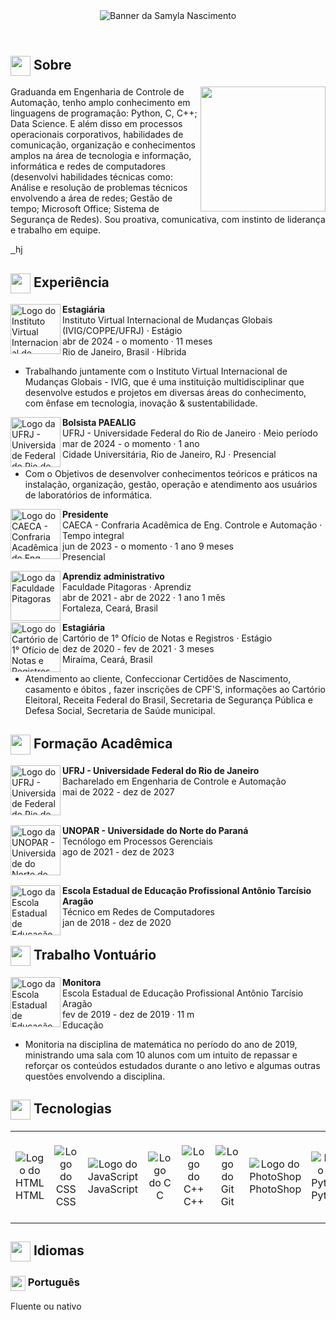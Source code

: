 <div id="readme">
  <header>
    <img src="https://i.imgur.com/IRnXP2f.png" alt="Banner da Samyla Nascimento" />
  </header>

  <main>
    <section id="secao-de-sobre">
      <h2>
        <img src="" alt="" width="32px" align="center" />
        Sobre
      </h2>
      <img src="https://i.imgur.com/gPSFZXO.png" alt="" width="200px" align="right" />
      <p>
        Graduanda em Engenharia de Controle de Automação,
tenho amplo conhecimento em linguagens de programação: Python, C, C++; Data Science. 
E além disso em processos operacionais corporativos, habilidades de comunicação, organização e conhecimentos amplos na área de tecnologia e informação, 
informática e redes de computadores (desenvolvi habilidades técnicas como: 
Análise e resolução de problemas técnicos envolvendo a área de redes; Gestão de tempo; Microsoft Office; Sistema de Segurança de Redes). Sou proativa, comunicativa, com instinto de liderança e trabalho em equipe.
      </p>
      <a href="https://www.linkedin.com/in/samyla-nascimento-s-412b41175/">
        <img src="https://img.shields.io/badge/LinkedIn-0077B5?style=for-the-square&logo=linkedin&logoColor=white" alt="" />
      </a>
      <a href="mailto:samyla.nascimento.20221@poli.ufrj.br">
        <img src="https://img.shields.io/badge/Gmail-D14836?style=for-the-square&logo=gmail&logoColor=white" alt="" />
      </a>hj
    </section>
    <section id="secao-de-experiencia">
      <h2>
        <img src="https://em-content.zobj.net/source/apple/391/briefcase_1f4bc.png" alt="" width="32px" align="center" />
        Experiência
      </h2>
      <div id="experiencias">
        <div class="experiencia">
          <img src="https://i.imgur.com/dcyZxFI.jpg" alt="Logo do Instituto Virtual Internacional de Mudanças Globais (IVIG/COPPE/UFRJ)" width="80" align="left" />
          <p>
            <strong>Estagiária</strong> <br />
            Instituto Virtual Internacional de Mudanças Globais (IVIG/COPPE/UFRJ) · Estágio <br />
            abr de 2024 - o momento · 11 meses <br />
            Rio de Janeiro, Brasil · Híbrida
          </p>
          <ul>
            <li>
              Trabalhando juntamente com o Instituto Virtual Internacional de Mudanças Globais - IVIG, que é uma instituição multidisciplinar que desenvolve estudos e projetos em diversas áreas do conhecimento, com ênfase em tecnologia, inovação & sustentabilidade.
            </li>
          </ul>
        </div>
        <div class="experiencia">
          <img src="https://i.imgur.com/ZInWJ29.jpg" alt="Logo da UFRJ - Universidade Federal do Rio de Janeiro" width="80" align="left" />
          <p>
            <strong>Bolsista PAEALIG</strong> <br />
            UFRJ - Universidade Federal do Rio de Janeiro · Meio período <br />
            mar de 2024 - o momento · 1 ano <br />
            Cidade Universitária, Rio de Janeiro, RJ · Presencial
          </p>
          <ul>
            <li>
              Com o Objetivos de desenvolver conhecimentos teóricos e práticos na instalação, organização, gestão, operação e atendimento aos usuários de laboratórios de informática.
            </li>
          </ul>
        </div>
        <div class="experiencia">
          <img src="https://i.imgur.com/LibSy3b.jpg" alt="Logo do CAECA - Confraria Acadêmica de Eng. Controle e Automação" width="80" align="left" />
          <p>
            <strong>Presidente</strong> <br />
            CAECA - Confraria Acadêmica de Eng. Controle e Automação · Tempo integral <br />
            jun de 2023 - o momento · 1 ano 9 meses <br />
            Presencial
          </p>
        </div>
        <div class="experiencia">
          <img src="https://i.imgur.com/2EpxCu6.jpg" alt="Logo da Faculdade Pitagoras" width="80" align="left" />
          <p>
            <strong>Aprendiz administrativo</strong> <br />
            Faculdade Pitagoras · Aprendiz <br />
            abr de 2021 - abr de 2022 · 1 ano 1 mês <br />
            Fortaleza, Ceará, Brasil
          </p>
        </div>
        <div class="experiencia">
          <img src="https://i.imgur.com/2x37lbw.png" alt="Logo do Cartório de 1° Ofício de Notas e Registros" width="80" align="left" />
          <p>
            <strong>Estagiária</strong> <br />
            Cartório de 1° Ofício de Notas e Registros · Estágio <br />
            dez de 2020 - fev de 2021 · 3 meses <br />
            Miraíma, Ceará, Brasil
          </p>
          <ul>
            <li>
              Atendimento ao cliente, Confeccionar Certidões de Nascimento,
casamento e óbitos , fazer inscrições de CPF'S, informações ao Cartório
Eleitoral, Receita Federal do Brasil, Secretaria de Segurança Pública e
Defesa Social, Secretaria de Saúde municipal.
            </li>
          </ul>
        </div>
      </div>
    </section>
    <section id="secao-de-formacao-academica">
      <h2>
        <img src="https://em-content.zobj.net/source/apple/391/graduation-cap_1f393.png" alt="" width="32px" align="center" />
        Formação Acadêmica
      </h2>
      <div id="formacoes-academica">
        <div class="formacao-academica">
          <img src="https://i.imgur.com/ZInWJ29.jpg" alt="Logo do UFRJ - Universidade Federal do Rio de Janeiro" width="80" align="left" />
          <p>
            <strong>UFRJ - Universidade Federal do Rio de Janeiro</strong> <br />
            Bacharelado em Engenharia de Controle e Automação <br />
            mai de 2022 - dez de 2027
          </p>
        </div>
        <br />
        <div class="formacao-academica">
          <img src="https://i.imgur.com/fgYRffJ.jpg" alt="Logo da UNOPAR - Universidade do Norte do Paraná" width="80" align="left" />
          <p>
            <strong>UNOPAR - Universidade do Norte do Paraná</strong> <br />
            Tecnólogo em Processos Gerenciais <br />
            ago de 2021 - dez de 2023
          </p>
        </div>
        <br />
        <div class="formacao-academica">
          <img src="https://i.imgur.com/nwyeLHr.jpg" alt="Logo da Escola Estadual de Educação Profissional Antônio Tarcísio Aragão" width="80" align="left" />
          <p>
            <strong>Escola Estadual de Educação Profissional Antônio Tarcísio Aragão</strong> <br />
            Técnico em Redes de Computadores <br />
            jan de 2018 - dez de 2020
          </p>
        </div>
      </div>
    </section>
    <section id="secao-de-trabalho-voluntario">
      <h2>
        <img src="https://em-content.zobj.net/source/apple/391/recycling-symbol_267b-fe0f.png" alt="" width="32px" align="center" />
        Trabalho Vontuário
      </h2>
      <div id="trabalhos-voluntario">
        <div id="trabalho-voluntario">
          <img src="https://i.imgur.com/nwyeLHr.jpg" alt="Logo da Escola Estadual de Educação Profissional Antônio Tarcísio Aragão" width="80" align="left" />
          <p>
            <strong>Monitora</strong> <br />
            Escola Estadual de Educação Profissional Antônio Tarcísio Aragão <br />
            fev de 2019 - dez de 2019 · 11 m <br />
            Educação
          </p>
          <ul>
            <li>
              Monitoria na disciplina de matemática no período do ano de 2019, 
ministrando uma sala com 10 alunos com um intuito de repassar e 
reforçar os conteúdos estudados durante o ano letivo e algumas outras 
questões envolvendo a disciplina.
            </li>
          </ul>
        </div>
      </div>
    </section>
    <section id="technology-section">      
      <h2>
        <img src="https://em-content.zobj.net/source/apple/391/hammer-and-wrench_1f6e0-fe0f.png" alt="" width="32px" align="center" />
        Tecnologias
      </h2>
      <table>
        <tr align="center" width="128px">
          <td>
            <img src="https://skillicons.dev/icons?i=html" alt="Logo do HTML" />
            <br />
            HTML
          </td>
          <td>
            <img src="https://skillicons.dev/icons?i=css" alt="Logo do CSS" />
            <br />
            CSS
          </td>
          <td>
            <img src="https://skillicons.dev/icons?i=js" alt="Logo do JavaScript" />
            <br />
            JavaScript
          </td>
          <td>
            <img src="https://skillicons.dev/icons?i=c" alt="Logo do C" />
            <br />
            C
          </td>
          <td>
            <img src="https://skillicons.dev/icons?i=cpp" alt="Logo do C++" />
            <br />
            C++
          </td>
          <td>
            <img src="https://skillicons.dev/icons?i=git" alt="Logo do Git" />
            <br />
            Git
          </td>
          <td>
            <img src="https://skillicons.dev/icons?i=ps" alt="Logo do PhotoShop" />
            <br />
            PhotoShop
          </td>
          <td>
            <img src="https://skillicons.dev/icons?i=py" alt="Logo do Python" />
            <br />
            Python
          </td>
          <td>
            <img src="https://skillicons.dev/icons?i=vscode" alt="Logo do VS Code" />
            <br />
            VS Code
          </td>
          <td>
            <img src="https://skillicons.dev/icons?i=windows" alt="Logo do Windows" />
            <br />
            Windows
          </td>
        </tr>
      </table>
    </section>
    <section id="secao-de-idiomas">
      <h2>
        <img src="https://em-content.zobj.net/source/apple/391/tongue_1f445.png" alt="" width="32px" align="center" />
        Idiomas
      </h2>
      <div id="idiomas">
        <div class="idioma">
          <h3>
            <img src="https://em-content.zobj.net/source/apple/391/flag-brazil_1f1e7-1f1f7.png" alt="" width="24px" align="center" />
            Português
          </h3>
          <p>Fluente ou nativo</p>
        </div>
      </div>
    </section>
  </main>
</div>
